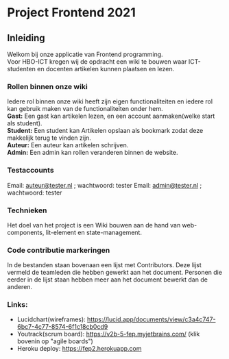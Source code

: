 # Project Frontend 2021

## Inleiding ​

Welkom bij onze applicatie van Frontend programming.  
Voor HBO-ICT kregen wij de opdracht een wiki te bouwen waar ICT-studenten en docenten artikelen kunnen plaatsen en lezen.

### Rollen binnen onze wiki

Iedere rol binnen onze wiki heeft zijn eigen functionaliteiten en iedere rol kan gebruik maken van de functionaliteiten onder hem.  
**Gast:** Een gast kan artikelen lezen, en een account aanmaken(welke start als student).  
**Student:** Een student kan Artikelen opslaan als bookmark zodat deze makkelijk terug te vinden zijn.  
**Auteur:** Een auteur kan artikelen schrijven.  
**Admin:** Een admin kan rollen veranderen binnen de website.

### Testaccounts

Email: auteur@tester.nl ; wachtwoord: tester
Email: admin@tester.nl ; wachtwoord: tester

### Technieken

Het doel van het project is een Wiki bouwen aan de hand van web-components, lit-element en state-management.

### Code contributie markeringen

In de bestanden staan bovenaan een lijst met Contributors. Deze lijst vermeld de teamleden die hebben gewerkt aan het document. Personen die eerder in de lijst staan hebben meer aan het document bewerkt dan de anderen.

### Links:

- Lucidchart(wireframes): https://lucid.app/documents/view/c3a4c747-6bc7-4c77-8574-6f1c18cb0cd9
- Youtrack(scrum board): https://v2b-5-fep.myjetbrains.com/ (klik bovenin op "agile boards")
- Heroku deploy: https://fep2.herokuapp.com
